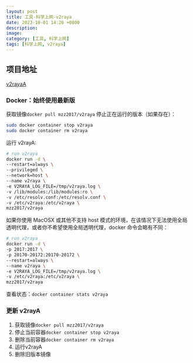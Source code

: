 ```yaml
---
layout: post
title: 工具-科学上网-v2raya
date: 2023-10-01 14:26 +0800
description: 
image: 
category: [工具, 科学上网] 
tags: [科学上网, v2raya]
---
```


## 项目地址

[v2rayaA](https://github.com/v2rayA/v2rayA)

### Docker：始终使用最新版

获取镜像```docker pull mzz2017/v2raya```
停止正在运行的版本（如果存在）：

```bash
sudo docker container stop v2raya
sudo docker container rm v2raya
```

运行 v2rayA:

```bash
# run v2raya
docker run -d \
--restart=always \
--privileged \
--network=host \
--name v2raya \
-e V2RAYA_LOG_FILE=/tmp/v2raya.log \
-v /lib/modules:/lib/modules:ro \
-v /etc/resolv.conf:/etc/resolv.conf \
-v /etc/v2raya:/etc/v2raya \
mzz2017/v2raya
```

如果你使用 MacOSX 或其他不支持 host 模式的环境，在该情况下无法使用全局透明代理，或者你不希望使用全局透明代理，docker 命令会略有不同：

```bash
# run v2raya
docker run -d \
-p 2017:2017 \
-p 20170-20172:20170-20172 \
--restart=always \
--name v2raya \
-e V2RAYA_LOG_FILE=/tmp/v2raya.log \
-v /etc/v2raya:/etc/v2raya \
mzz2017/v2raya
```

查看状态：```docker container stats v2raya```

### 更新 v2rayA

1. 获取镜像`docker pull mzz2017/v2raya`
2. 停止当前容器`docker container stop v2raya`
3. 删除当前容器`docker container rm v2raya`
4. 运行v2rayA
5. 删除旧版本镜像
